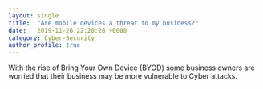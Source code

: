 ```yaml
---
layout: single
title:  "Are mobile devices a threat to my business?"
date:   2019-11-26 22:20:28 +0000
category: Cyber-Security
author_profile: true
---
```


With the rise of Bring Your Own Device (BYOD) some business owners are worried that their business may be more vulnerable to Cyber attacks.